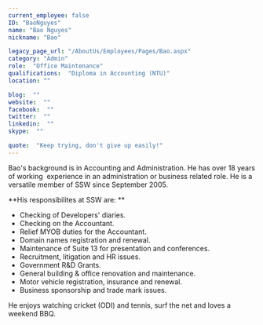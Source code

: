```yaml
---
current_employee: false
ID: "BaoNguyes"
name: "Bao Nguyes"
nickname: "Bao"

legacy_page_url: "/AboutUs/Employees/Pages/Bao.aspx"
category: "Admin"
role:  "Office Maintenance"
qualifications:  "Diploma in Accounting (NTU)"
location: ""

blog:  ""
website:  ""
facebook:  ""
twitter:  ""
linkedin:  ""
skype:  ""

quote:  "Keep trying, don't give up easily!"
---
```


Bao's background is in Accounting and Administration. He has over 18 years of working  experience in an administration or business related role. He is a versatile member of SSW since September 2005.   

**His responsibilites at SSW are: **  

*   Checking of Developers' diaries.
*   Checking on the Accountant.
*   Relief MYOB duties for the Accountant.
*   Domain names registration and renewal.
*   Maintenance of Suite 13 for presentation and conferences.
*   Recruitment, litigation and HR issues.
*   Government R&D Grants.
*   General building & office renovation and maintenance.
*   Motor vehicle registration, insurance and renewal.
*   Business sponsorship and trade mark issues.

He enjoys watching cricket (ODI) and tennis, surf the net and loves a weekend BBQ.    